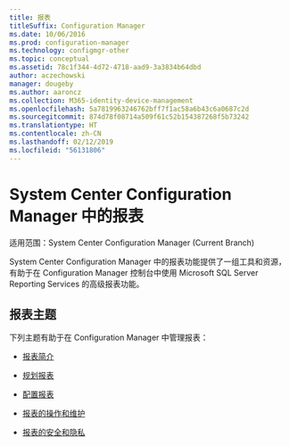 ```yaml
---
title: 报表
titleSuffix: Configuration Manager
ms.date: 10/06/2016
ms.prod: configuration-manager
ms.technology: configmgr-other
ms.topic: conceptual
ms.assetid: 78c1f344-4d72-4718-aad9-3a3834b64dbd
author: aczechowski
manager: dougeby
ms.author: aaroncz
ms.collection: M365-identity-device-management
ms.openlocfilehash: 5a7819963246762bff7f1ac58a6b43c6a0687c2d
ms.sourcegitcommit: 874d78f08714a509f61c52b154387268f5b73242
ms.translationtype: HT
ms.contentlocale: zh-CN
ms.lasthandoff: 02/12/2019
ms.locfileid: "56131806"
---
```

# <a name="reporting-in-system-center-configuration-manager"></a>System Center Configuration Manager 中的报表

适用范围：System Center Configuration Manager (Current Branch)

System Center Configuration Manager 中的报表功能提供了一组工具和资源，有助于在 Configuration Manager 控制台中使用 Microsoft SQL Server Reporting Services 的高级报表功能。  

## <a name="reporting-topics"></a>报表主题  
 下列主题有助于在 Configuration Manager 中管理报表：  

-   [报表简介](introduction-to-reporting.md)  

-   [规划报表](planning-for-reporting.md)  

-   [配置报表](configuring-reporting.md)  

-   [报表的操作和维护](operations-and-maintenance-for-reporting.md)  

-   [报表的安全和隐私](security-and-privacy-for-reporting.md)  
